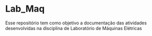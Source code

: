 # Lab_Maq
Esse repositório tem como objetivo a documentação das atividades desenvolvidas na disciplina de Laboratório de Máquinas Elétricas
